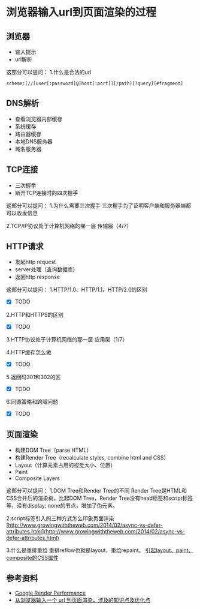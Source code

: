 # 浏览器输入url到页面渲染的过程

## 浏览器
* 输入提示
* url解析

这部分可以提问：
1.什么是合法的url

    scheme:[//[user[:password]@]host[:port]][/path][?query][#fragment]

## DNS解析
* 查看浏览器内部缓存
* 系统缓存
* 路由器缓存
* 本地DNS服务器
* 域名服务器

## TCP连接
* 三次握手
* 断开TCP连接时的四次握手

这部分可以提问：
1.为什么需要三次握手
三次握手为了证明客户端和服务器端都可以收发信息

2.TCP/IP协议处于计算机网络的哪一层
传输层（4/7）

## HTTP请求
* 发起http request
* server处理（查询数据库）
* 返回http response

这部分可以提问：
1.HTTP/1.0、HTTP/1.1、HTTP/2.0的区别
- [x] TODO

2.HTTP和HTTPS的区别
- [x] TODO

3.HTTP协议处于计算机网络的那一层
应用层（1/7）

4.HTTP缓存怎么做
- [x] TODO

5.返回码301和302的区
- [x] TODO

6.同源策略和跨域问题
- [x] TODO

## 页面渲染
* 构建DOM Tree（parse HTML）
* 构建Render Tree（recalculate styles, combine html and CSS）
* Layout（计算元素占用的视觉大小、位置）
* Paint
* Composite Layers

这部分可以提问：
1.DOM Tree和Render Tree的不同
Render Tree是HTML和CSS合并后的渲染树。比起DOM Tree，Render Tree没有head标签和script标签等，没有display: none的节点，增加了伪元素。

2.script标签引入的三种方式怎么印象页面渲染
[http://www.growingwiththeweb.com/2014/02/async-vs-defer-attributes.html](http://www.growingwiththeweb.com/2014/02/async-vs-defer-attributes.html)

3.什么是重排重绘
重排reflow也就是layout，重绘repaint。
[引起layout、paint、composite的CSS属性](https://csstriggers.com/)

## 参考资料

* [Google Render Performance](https://developers.google.com/web/fundamentals/performance/rendering/)
* [从浏览器输入一个 url 到页面渲染，涉及的知识点及优化点](https://github.com/sunyongjian/blog/issues/34)